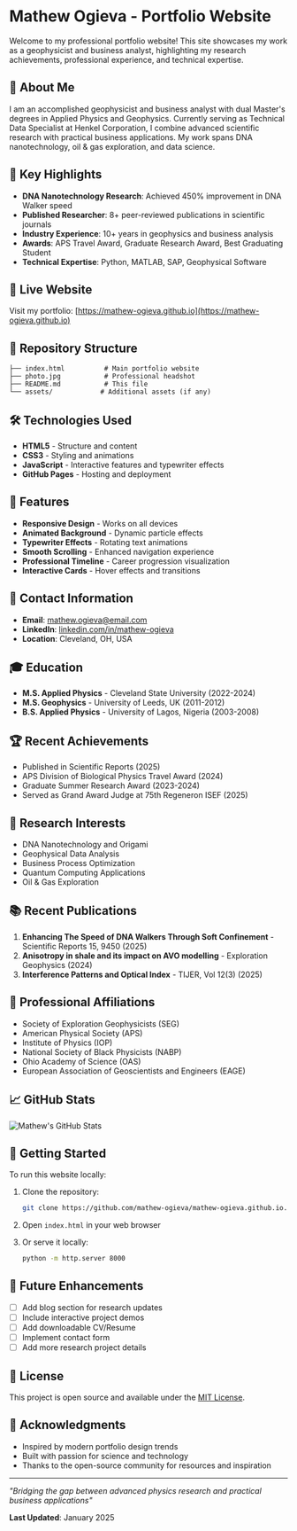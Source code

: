 # Mathew Ogieva - Portfolio Website

Welcome to my professional portfolio website! This site showcases my work as a geophysicist and business analyst, highlighting my research achievements, professional experience, and technical expertise.

## 🌟 About Me

I am an accomplished geophysicist and business analyst with dual Master's degrees in Applied Physics and Geophysics. Currently serving as Technical Data Specialist at Henkel Corporation, I combine advanced scientific research with practical business applications. My work spans DNA nanotechnology, oil & gas exploration, and data science.

## 🎯 Key Highlights

- **DNA Nanotechnology Research**: Achieved 450% improvement in DNA Walker speed
- **Published Researcher**: 8+ peer-reviewed publications in scientific journals
- **Industry Experience**: 10+ years in geophysics and business analysis
- **Awards**: APS Travel Award, Graduate Research Award, Best Graduating Student
- **Technical Expertise**: Python, MATLAB, SAP, Geophysical Software

## 🔗 Live Website

Visit my portfolio: [https://mathew-ogieva.github.io](https://mathew-ogieva.github.io)

## 📂 Repository Structure

```
├── index.html          # Main portfolio website
├── photo.jpg           # Professional headshot
├── README.md           # This file
└── assets/            # Additional assets (if any)
```

## 🛠️ Technologies Used

- **HTML5** - Structure and content
- **CSS3** - Styling and animations
- **JavaScript** - Interactive features and typewriter effects
- **GitHub Pages** - Hosting and deployment

## 🎨 Features

- **Responsive Design** - Works on all devices
- **Animated Background** - Dynamic particle effects
- **Typewriter Effects** - Rotating text animations
- **Smooth Scrolling** - Enhanced navigation experience
- **Professional Timeline** - Career progression visualization
- **Interactive Cards** - Hover effects and transitions

## 📧 Contact Information

- **Email**: mathew.ogieva@email.com
- **LinkedIn**: [linkedin.com/in/mathew-ogieva](https://linkedin.com/in/mathew-ogieva)
- **Location**: Cleveland, OH, USA

## 🎓 Education

- **M.S. Applied Physics** - Cleveland State University (2022-2024)
- **M.S. Geophysics** - University of Leeds, UK (2011-2012)
- **B.S. Applied Physics** - University of Lagos, Nigeria (2003-2008)

## 🏆 Recent Achievements

- Published in Scientific Reports (2025)
- APS Division of Biological Physics Travel Award (2024)
- Graduate Summer Research Award (2023-2024)
- Served as Grand Award Judge at 75th Regeneron ISEF (2025)

## 🔬 Research Interests

- DNA Nanotechnology and Origami
- Geophysical Data Analysis
- Business Process Optimization
- Quantum Computing Applications
- Oil & Gas Exploration

## 📚 Recent Publications

1. **Enhancing The Speed of DNA Walkers Through Soft Confinement** - Scientific Reports 15, 9450 (2025)
2. **Anisotropy in shale and its impact on AVO modelling** - Exploration Geophysics (2024)
3. **Interference Patterns and Optical Index** - TIJER, Vol 12(3) (2025)

## 🤝 Professional Affiliations

- Society of Exploration Geophysicists (SEG)
- American Physical Society (APS)
- Institute of Physics (IOP)
- National Society of Black Physicists (NABP)
- Ohio Academy of Science (OAS)
- European Association of Geoscientists and Engineers (EAGE)

## 📈 GitHub Stats

![Mathew's GitHub Stats](https://github-readme-stats.vercel.app/api?username=mathew-ogieva&show_icons=true&theme=radical)

## 🚀 Getting Started

To run this website locally:

1. Clone the repository:
   ```bash
   git clone https://github.com/mathew-ogieva/mathew-ogieva.github.io.git
   ```

2. Open `index.html` in your web browser

3. Or serve it locally:
   ```bash
   python -m http.server 8000
   ```

## 🎯 Future Enhancements

- [ ] Add blog section for research updates
- [ ] Include interactive project demos
- [ ] Add downloadable CV/Resume
- [ ] Implement contact form
- [ ] Add more research project details

## 📄 License

This project is open source and available under the [MIT License](LICENSE).

## 🙏 Acknowledgments

- Inspired by modern portfolio design trends
- Built with passion for science and technology
- Thanks to the open-source community for resources and inspiration

---

*"Bridging the gap between advanced physics research and practical business applications"*

**Last Updated**: January 2025
